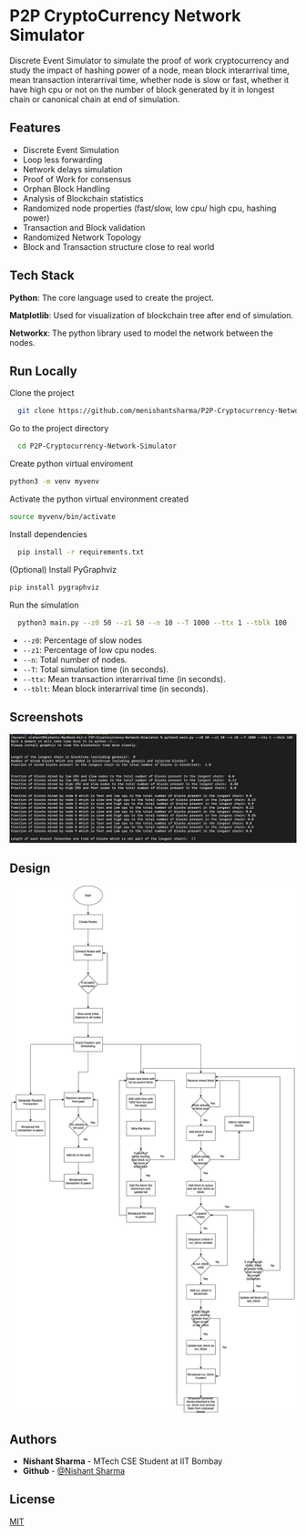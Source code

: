 
# P2P CryptoCurrency Network Simulator

Discrete Event Simulator to simulate the proof of work cryptocurrency and study the impact of hashing power of a node, mean block interarrival time, mean transaction interarrival time, whether node is slow or fast, whether it have high cpu or not on the number of block generated by it in longest chain or canonical chain at end of simulation.

## Features

- Discrete Event Simulation 
- Loop less forwarding
- Network delays simulation
- Proof of Work for consensus
- Orphan Block Handling
- Analysis of Blockchain statistics
- Randomized node properties (fast/slow, low cpu/ high cpu, hashing power)
- Transaction and Block validation
- Randomized Network Topology
- Block and Transaction structure close to real world

## Tech Stack

**Python**: The core language used to create the project.

**Matplotlib**: Used for visualization of blockchain tree after end of simulation.  

**Networkx**: The python library used to model the network between the nodes.

## Run Locally

Clone the project

```bash
  git clone https://github.com/menishantsharma/P2P-Cryptocurrency-Network-Simulator
```

Go to the project directory

```bash
  cd P2P-Cryptocurrency-Network-Simulator
```

Create python virtual enviroment

```bash
python3 -m venv myvenv
```

Activate the python virtual environment created

```bash
source myvenv/bin/activate
```

Install dependencies

```bash
  pip install -r requirements.txt
```


(Optional) Install PyGraphviz
```bash
pip install pygraphviz
```

Run the simulation

```bash
  python3 main.py --z0 50 --z1 50 --n 10 --T 1000 --ttx 1 --tblk 100
```
-  `--z0`: Percentage of slow nodes
- `--z1`: Percentage of low cpu nodes.
- `--n`: Total number of nodes.
- `--T`: Total simulation time (in seconds).
- `--ttx`: Mean transaction interarrival time (in seconds).
- `--tblt`: Mean block interarrival time (in seconds).

## Screenshots

![Result](assets/resultimg.png)

## Design

![Design](assets/design.png)

## Authors

- **Nishant Sharma** - MTech CSE Student at IIT Bombay
- **Github** - [@Nishant Sharma](https://github.com/menishantsharma)

## License

[MIT](https://choosealicense.com/licenses/mit/)

